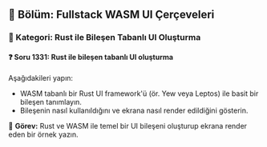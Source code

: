 ## 📘 Bölüm: Fullstack WASM UI Çerçeveleri  
### 🔹 Kategori: Rust ile Bileşen Tabanlı UI Oluşturma  
#### ❓ Soru 1331: Rust ile bileşen tabanlı UI oluşturma

Aşağıdakileri yapın:

- WASM tabanlı bir Rust UI framework'ü (ör. Yew veya Leptos) ile basit bir bileşen tanımlayın.
- Bileşenin nasıl kullanıldığını ve ekrana nasıl render edildiğini gösterin.

🔧 **Görev:** Rust ve WASM ile temel bir UI bileşeni oluşturup ekrana render eden bir örnek yazın.
